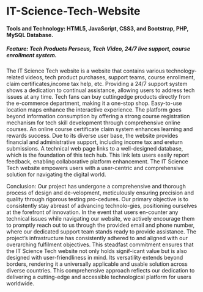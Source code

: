 # IT-Science-Tech-Website
#### Tools and Technology: HTML5, JavaScript, CSS3, and Bootstrap, PHP, MySQL Database.
##### Feature: Tech Products Perseus, Tech Video, 24/7 live support, course enrollment system.
The IT Science Tech website is a website that contains various technology-related videos, tech product purchases, support teams, course enrollment, claim certificates,income tax help, etc. Providing a 24/7 support system shows a dedication to continual assistance, allowing users to address tech issues at any time. Tech fans can buy cuttingedge products directly from the e-commerce department, making it a one-stop shop. Easy-to-use location maps enhance the interactive experience. The platform goes beyond information consumption by offering a strong course registration mechanism for tech skill development through comprehensive online courses. An online course certificate claim system enhances learning and rewards success. Due to its diverse user base, the website provides financial and administrative support, including income tax and ereturn submissions. A technical web page links to a well-designed database, which is the foundation of this tech hub. This link lets users easily report feedback, enabling collaborative platform enhancement. The IT Science Tech website empowers users with a user-centric and comprehensive solution for navigating the digital world. 

 Conclusion: Our project has undergone a comprehensive and thorough process of design and de-velopment, meticulously ensuring precision and quality through rigorous testing pro-cedures. Our primary objective is to consistently stay abreast of advancing technolo-gies, positioning ourselves at the forefront of innovation. In the event that users en-counter any technical issues while navigating our website, we actively encourage them to promptly reach out to us through the provided email and phone number, where our dedicated support team stands ready to provide assistance. The project’s infrastructure has consistently adhered to and aligned with our overarching fulfilment objectives. This steadfast commitment ensures that the IT Science Tech website not only holds signif-icant value but is also designed with user-friendliness in mind. Its versatility extends beyond borders, rendering it a universally applicable and usable solution across diverse countries. This comprehensive approach reflects our dedication to delivering a cutting-edge and accessible technological platform for users worldwide.



